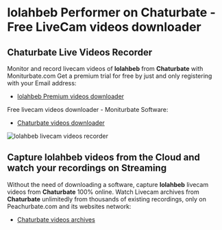 # lolahbeb Performer on Chaturbate - Free LiveCam videos downloader

## Chaturbate Live Videos Recorder

Monitor and record livecam videos of **lolahbeb** from **Chaturbate** with Moniturbate.com
Get a premium trial for free by just and only registering with your Email address:
* [lolahbeb Premium videos downloader](https://moniturbate.com/request-demo-licence-key.html)

Free livecam videos downloader - Moniturbate Software:
* [Chaturbate videos downloader](https://moniturbate.com/moniturbate-download-software.html)

![lolahbeb livecam videos recorder](https://peachurnet.com/templates/moniturbate-software.png)


## Capture lolahbeb videos from the Cloud and watch your recordings on Streaming

Without the need of downloading a software, capture **lolahbeb** livecam videos from **Chaturbate** 100% online.
Watch Livecam archives from **Chaturbate** unlimitedly from thousands of existing recordings, only on Peachurbate.com and its websites network:
* [Chaturbate videos archives](https://peachurnet.com/)